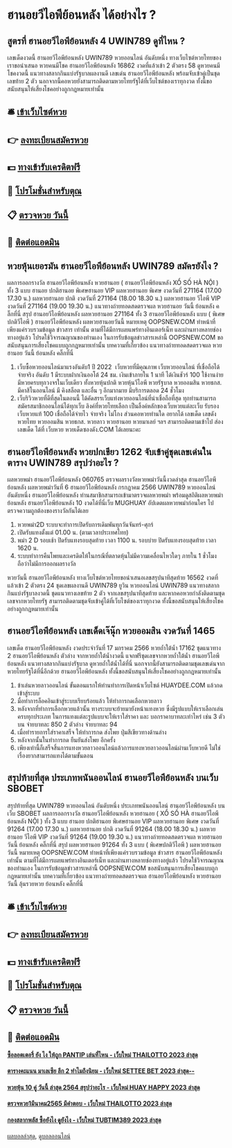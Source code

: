 # ฮานอยวีไอพีย้อนหลัง ได้อย่างไร ?
## สูตรที่ ฮานอยวีไอพีย้อนหลัง 4 UWIN789 ดูที่ไหน ?
เลขเด็ดงวดนี้ ฮานอยวีไอพีย้อนหลัง UWIN789 หวยออนไลน์ อันดับหนึ่ง ทางเว็บไซต์หวยไทยของเราขอนำเสนอ หวยคนมีโชค ฮานอยวีไอพีย้อนหลัง 16862 งวดที่แล้วเข้า 2 ตัวตรง 58 ดูหวยคนมีโชคงวดนี้ แนวทางสลากกินแบ่งรัฐบาลผลงานดี เลขเด่น ฮานอยวีไอพีย้อนหลัง พร้อมจับเข้าคู่เป็นชุดเลขท้าย 2 ตัว นอกจากนี้คอหวยยังสามารถติดตามหวยไทยรัฐได้ที่เว็บไซต์ของเราทุกงวด ทั้งนี้ขอสนับสนุนให้เสี่ยงโชคอย่างถูกกฎหมายเท่านั้น

## 🛎 [เข้าเว็บไซต์หวย](https://bit.ly/3BG5bNw)
## 👉 [ลงทะเบียนสมัครหวย](https://bit.ly/3BG5bNw)
## 💵 [ทางเข้ารับเครดิตฟรี](https://bit.ly/3C3mvgS)
## 👑 [โปรโมชั่นสำหรับตุณ](https://bit.ly/3C3mvgS)
## 📋 [ตรวจหวย วันนี้](https://bit.ly/3C3mvgS)
## 📱 [ติดต่อแอดมิน](https://bit.ly/3C3mvgS)

## หวยหุ้นเยอรมัน ฮานอยวีไอพีย้อนหลัง UWIN789 สมัครยังไง ?
ผลการออกรางวัล ฮานอยวีไอพีย้อนหลัง หวยฮานอย ( ฮานอยวีไอพีย้อนหลัง XỔ SỐ HÀ NỘI ) ทั้ง 3 แบบ ฮานอย ปกติฮานอย พิเศษฮานอย VIP
ผลหวยฮานอย พิเศษ งวดวันที่ 271164 (17.00 17.30 น.)
ผลหวยฮานอย ปกติ งวดวันที่ 271164 (18.00 18.30 น.)
ผลหวยฮานอย วีไอพี VIP งวดวันที่ 271164 (19.00 19.30 น.)
 แนวทางถ่ายทอดสดตรวจผล หวยฮานอย วันนี้ ย้อนหลัง คลิ๊กที่นี่ 
สรุป ฮานอยวีไอพีย้อนหลัง ผลหวยฮานอย 271164 ทั้ง 3 ฮานอยวีไอพีย้อนหลัง แบบ ( พิเศษปกติวีไอพี ) ฮานอยวีไอพีย้อนหลัง ผลหวยฮานอยวันนี้
หมายเหตุ OOPSNEW.COM ทำหน้าที่เพียงแค่รวบรวมข้อมูล ข่าวสาร เท่านั้น ตามที่ได้มีการเผยแพร่ทางอินเตอร์เน็ท และผ่านทางหลายช่องทางอยู่แล้ว โปรดใช้วิจารณญาณของท่านเอง ในการรับข้อมูลข่าวสารเหล่านี้ OOPSNEW.COM ขอสนับสนุนการเสี่ยงโชคแบบถูกกฎหมายเท่านั้น
บทความที่เกี่ยวข้อง
แนวทางถ่ายทอดสดตรวจผล หวยฮานอย วันนี้ ย้อนหลัง คลิ๊กที่นี่
1. เว็บซื้อหวยออนไลน์มาแรงอันดับ1 ปี 2022  เว็บหวยที่มีคุณภาพ เว็บหวยออนไลน์ ที่เชื่อถือได้ จ่ายจริง อันดับ 1 มีระบบฝากเงินออโต้ 24 ชม. เงินเข้าภายใน 1 นาที ได้เงินชัวร์ 100 ใช้งานง่าย มีหวยครบทุกวงจรในเว็บเดียว ทั้งหวยหุ้นปกติ หวยหุ้นวีไอพี หวยรัฐบาล หวยออมสิน หวยธกส. มีคาสิโนออนไลน์ มี คิงสล็อต และอื่น ๆ อีกมากมาย มีบริการตลอด 24 ชั่วโมง
2. เว็บริวิวหวยที่ดีที่สุดในตอนนี้ ได้คัดสรรเว็บแท่งหวยออนไลน์ที่น่าเชื่อถือที่สุด ทุกท่านสามารถสมัครสมาชิกออนไลน์ได้ทุกเว็บ ลิงค์ที่หวยไทยเลือก เป็นลิ้งค์หลักของเว็บหวยแต่ละเว็บ รับรองเว็บหวยแท้ 100 เชื่อถือได้จ่ายไว จ่ายจริง ไม่โกง ส่วนคอหวยท่านใด อยากได้ เลขเด็ด เลขดัง หวยไทย หวยออมสิน หวยธกส. หวยลาว หวยฮานอย หวยมาเลย์ ฯลฯ สามารถติดตามเข้าไป ส่องเลขเด็ด ได้ที่ เว็บหวย หวยเด็ดซองดัง.COM ได้เลยนะคะ

## ฮานอยวีไอพีย้อนหลัง หวยปกเขียว 1262 จับเข้าคู่ชุดเลขเด่นในตาราง UWIN789 สรุปว่าอะไร ?
ผลหวยพม่า ฮานอยวีไอพีย้อนหลัง 060765 ตรวจผลรางวัลหวยพม่าวันนี้งวดล่าสุด ฮานอยวีไอพีย้อนหลัง ผลหวยพม่าวันที่ 6 ฮานอยวีไอพีย้อนหลัง กรกฏาคม 2566 UWIN789 หวยออนไลน์ อันดับหนึ่ง ฮานอยวีไอพีย้อนหลัง ท่านสมาชิกสามารถเข้ามาตรวจผลหวยพม่า พร้อมดูสถิติผลหวยพม่าย้อนหลัง ฮานอยวีไอพีย้อนหลัง 10 งวดได้ที่นี่เว็บ MUGHUAY อัปเดตผลหวยพม่าก่อนใคร ไปตรวจความถูกต้องของรางวัลกันได้เลย
1. หวยพม่า2D ระบบจะทำการเปิดรับการเดิมพันทุกวันจันทร์-ศุกร์
2. เปิดรับแทงตั้งแต่ 01.00 น. (ตามเวลาประเทศไทย)
3. พม่า 2 D รอบเช้า ปิดรับแทงรอบสุดท้าย เวลา 1100 น. รอบบ่าย ปิดรับแทงรอบสุดท้าย เวลา 1620 น.
4. ระบบทำการคืนโพยและเครดิตให้ในกรณีที่ตลาดหุ้นไม่มีความเคลื่อนไหวใดๆ ภายใน 1 ชั่วโมง ถือว่าไม่มีการออกผลรางวัล

หวยวันนี้ ฮานอยวีไอพีย้อนหลัง ทางเว็บไซต์หวยไทยขอนำเสนอเลขสรุปนาทีสุดท้าย 16562 งวดที่แล้วเข้า 2 ตัวตรง 24 ชุดเลขผลงานดี UWIN789 ยูวิน หวยออนไลน์ UWIN789 แนวทางสลากกินแบ่งรัฐบาลงวดนี้ ชุดแนวทางเลขท้าย 2 ตัว จากเลขสรุปนาทีสุดท้าย และหากคอหวยกำลังติดตามชุดเลขจากหวยไทยรัฐ สามารถติดตามชุดจับเข้าคู่ได้ที่เว็บไซต์ของเราทุกงวด ทั้งนี้ขอสนับสนุนให้เสี่ยงโชคอย่างถูกกฎหมายเท่านั้น

## ฮานอยวีไอพีย้อนหลัง เลขเด็ดเจ๊นุ๊ก หวยออมสิน งวดวันที่ 1465
เลขเด็ด ฮานอยวีไอพีย้อนหลัง งวดประจำวันที่ 17 มกราคม 2566 หวยถ้ำใต้น้ำ 17162 ชุดแนวทาง 2 ฮานอยวีไอพีย้อนหลัง ตัวล่าง จากหวยถ้ำใต้น้ำงวดนี้ แจกฟรีชุดเลขจากหวยถ้ำใต้น้ำ ฮานอยวีไอพีย้อนหลัง แนวทางสลากกินแบ่งรัฐบาล ดูหวยถ้ำใต้น้ำได้ที่นี่ นอกจากนี้ยังสามารถติดตามชุดเลขเด่นจากหวยไทยรัฐได้ที่นี่อีกด้วย ฮานอยวีไอพีย้อนหลัง ทั้งนี้ขอสนับสนุนให้เสี่ยงโชคอย่างถูกกฎหมายเท่านั้น
1. ข้าเล่นหวยลาวออนไลน์ ขั้นตอนแรกให้ท่านทำการเปิดหน้าเว็บไซต์ HUAYDEE.COM แล้วกดเข้าสู่ระบบ
2. มื่อทำการล็อคอินเข้าสู่ระบบเรียบร้อยแล้ว ให้ทำการกดเลือกหวยลาว
3. หลังจากที่ทำการเลือกหวยแล้วนั้น ทางระบบจะย้ายมายังหน้าแทงหวย ซึ่งมีรูปแบบให้เราเลือกเล่นครบทุกประเภท ในการแทงแต่ละรูปแบบจะให้เราใส่ราคา และ บอกราคาบาทละเท่าไหร่ เช่น 3 ตัวบน จ่ายบาทละ 850 2 ตัวล่าง จ่ายบาทละ 94
4. เมื่อทำรายการใส่ราคาเสร็จ ให้ทำการกด ส่งโพย ปุ่มสีเขียวทางด้านล่าง
5. หลังจากนั้นในทำการกด ยืนยันส่งโพย อีกครั้ง
6. เพียงเท่านี้ก็เสร็จสิ้นการแทงหวยลาวออนไลน์แล้วการแทงหวยลาวออนไลน์ผ่านเว็บหวยดี ไม่ใช่เรื่องยากสามารถแทงได้ตามขั้นตอน

## สรุปท้ายที่สุด ประเภทพนันออนไลน์ ฮานอยวีไอพีย้อนหลัง บนเว็บ SBOBET
สรุปท้ายที่สุด UWIN789 หวยออนไลน์ อันดับหนึ่ง ประเภทพนันออนไลน์ ฮานอยวีไอพีย้อนหลัง บนเว็บ SBOBET ผลการออกรางวัล ฮานอยวีไอพีย้อนหลัง หวยฮานอย ( XỔ SỐ HÀ ฮานอยวีไอพีย้อนหลัง NỘI ) ทั้ง 3 แบบ ฮานอย ปกติฮานอย พิเศษฮานอย VIP
ผลหวยฮานอย พิเศษ งวดวันที่ 91264 (17.00 17.30 น.)
ผลหวยฮานอย ปกติ งวดวันที่ 91264 (18.00 18.30 น.)
ผลหวยฮานอย วีไอพี VIP งวดวันที่ 91264 (19.00 19.30 น.)
 แนวทางถ่ายทอดสดตรวจผล หวยฮานอย วันนี้ ย้อนหลัง คลิ๊กที่นี่ 
สรุป ผลหวยฮานอย 91264 ทั้ง 3 แบบ ( พิเศษปกติวีไอพี ) ผลหวยฮานอยวันนี้
หมายเหตุ OOPSNEW.COM ทำหน้าที่เพียงแค่รวบรวมข้อมูล ข่าวสาร ฮานอยวีไอพีย้อนหลัง เท่านั้น ตามที่ได้มีการเผยแพร่ทางอินเตอร์เน็ท และผ่านทางหลายช่องทางอยู่แล้ว โปรดใช้วิจารณญาณของท่านเอง ในการรับข้อมูลข่าวสารเหล่านี้ OOPSNEW.COM ขอสนับสนุนการเสี่ยงโชคแบบถูกกฎหมายเท่านั้น
บทความที่เกี่ยวข้อง
แนวทางถ่ายทอดสดตรวจผล ฮานอยวีไอพีย้อนหลัง หวยฮานอย วันนี้ ลุ้นรวยหวย ย้อนหลัง คลิ๊กที่นี่

## 🛎 [เข้าเว็บไซต์หวย](https://bit.ly/3BG5bNw)
## 👉 [ลงทะเบียนสมัครหวย](https://bit.ly/3BG5bNw)
## 💵 [ทางเข้ารับเครดิตฟรี](https://bit.ly/3C3mvgS)
## 👑 [โปรโมชั่นสำหรับตุณ](https://bit.ly/3C3mvgS)
## 📋 [ตรวจหวย วันนี้](https://bit.ly/3C3mvgS)
## 📱 [ติดต่อแอดมิน](https://bit.ly/3C3mvgS)

#### [ซื้อลอตเตอรี่ ยัง ไง ให้ถูก PANTIP เล่นที่ไหน - เว็บใหม่ THAILOTTO 2023 ล่าสุด](https://atom.io/themes/ซื้อลอตเตอรี่%20ยัง%20ไง%20ให้ถูก%20pantip%20เล่นที่ไหน%20-%20เว็บใหม่%20thailotto%202023%20ล่าสุด)
#### [ตารางคะแนน มาเลเซีย ลีก 2 ทำไมถึงนิยม - เว็บใหม่ SETTEE BET 2023 ล่าสุด--](https://atom.io/themes/ตารางคะแนน%20มาเลเซีย%20ลีก%202%20ทำไมถึงนิยม%20-%20เว็บใหม่%20settee%20bet%202023%20ล่าสุด--)
#### [หวยหุ้น 10 คู่ วันนี้ ล่าสุด 2564 สรุปว่าอะไร - เว็บใหม่ HUAY HAPPY 2023 ล่าสุด](https://atom.io/themes/หวยหุ้น%2010%20คู่%20วันนี้%20ล่าสุด%202564%20สรุปว่าอะไร%20-%20เว็บใหม่%20huay%20happy%202023%20ล่าสุด)
#### [ตรวจหวย1มีนาคม2565 มีคำตอบ - เว็บใหม่ THAILOTTO 2023 ล่าสุด](https://atom.io/themes/ตรวจหวย1มีนาคม2565%20มีคำตอบ%20-%20เว็บใหม่%20thailotto%202023%20ล่าสุด)
#### [กองสลากพลัส ซื้อยังไง ดูยังไง - เว็บใหม่ TUBTIM389 2023 ล่าสุด](https://atom.io/themes/กองสลากพลัส%20ซื้อยังไง%20ดูยังไง%20-%20เว็บใหม่%20tubtim389%202023%20ล่าสุด)

[ผลบอลล่าสุด](https://siamsport.tv "ผลบอลล่าสุด"), [ดูบอลออนไลน์](https://siamsport.tv/ดูบอลสด "ดูบอลออนไลน์")